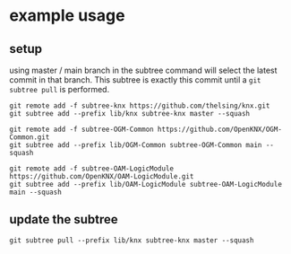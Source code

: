# example usage

## setup

using master / main branch in the subtree command will select the latest commit in that branch. This subtree is exactly this commit until a `git subtree pull` is performed.

```
git remote add -f subtree-knx https://github.com/thelsing/knx.git
git subtree add --prefix lib/knx subtree-knx master --squash

git remote add -f subtree-OGM-Common https://github.com/OpenKNX/OGM-Common.git
git subtree add --prefix lib/OGM-Common subtree-OGM-Common main --squash

git remote add -f subtree-OAM-LogicModule https://github.com/OpenKNX/OAM-LogicModule.git
git subtree add --prefix lib/OAM-LogicModule subtree-OAM-LogicModule main --squash
```

## update the subtree
```
git subtree pull --prefix lib/knx subtree-knx master --squash
```